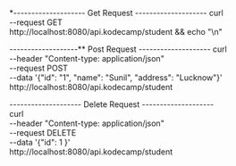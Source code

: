 *-------------------- Get Request -------------------- 
curl \
--request GET \
http://localhost:8080/api.kodecamp/student  && echo "\n"

-------------------** Post Request -------------------- 
curl \
  --header "Content-type: application/json" \
  --request POST \
  --data '{"id": "1", "name": "Sunil", "address": "Lucknow"}' \
  http://localhost:8080/api.kodecamp/student

-------------------- Delete Request --------------------  
curl \
  --header "Content-type: application/json" \
  --request DELETE \
  --data '{"id": 1 }' \
  http://localhost:8080/api.kodecamp/student
